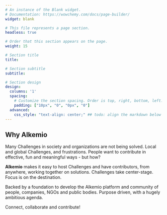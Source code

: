 ```yaml
---
# An instance of the Blank widget.
# Documentation: https://wowchemy.com/docs/page-builder/
widget: blank

# This file represents a page section.
headless: true

# Order that this section appears on the page.
weight: 15

# Section title
title: 

# Section subtitle
subtitle: 

# Section design
design:
  columns: '1'
  spacing:
    # Customize the section spacing. Order is top, right, bottom, left.
    padding: ["10px", "0", "0px", "0"]
  advanced:
    css_style: "text-align: center;" ## todo: align the markdown below centrally
---
```


## **Why Alkemio**
Many Challenges in society and organizations are not being solved. Local and global Challenges, and frustrations. People want to contribute in effective, fun and meaningful ways - but how?

**Alkemio** makes it easy to host Challenges and have contributors, from anywhere, working together on solutions. Challenges take center-stage. Focus is on the destination.

Backed by a foundation to develop the Alkemio platform and community of people, companies, NGOs and public bodies. Purpose driven, with a hugely ambitious agenda. 

Connect, collaborate and contribute!
